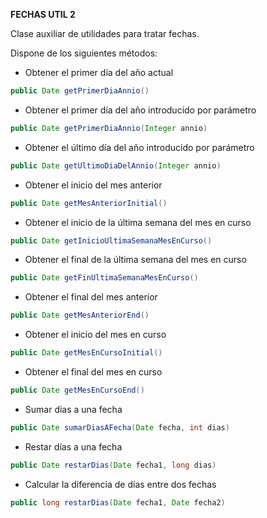 **FECHAS UTIL 2**

Clase auxiliar de utilidades para tratar fechas.

Dispone de los siguientes métodos:

* Obtener el primer día del año actual

```java
public Date getPrimerDiaAnnio()
```

* Obtener el primer día del año introducido por parámetro

```java
public Date getPrimerDiaAnnio(Integer annio)
```

* Obtener el último día del año introducido por parámetro

```java
public Date getUltimoDiaDelAnnio(Integer annio)
```

* Obtener el inicio del mes anterior

```java
public Date getMesAnteriorInitial()
```

* Obtener el inicio de la última semana del mes en curso

```java
public Date getInicioUltimaSemanaMesEnCurso()
```

* Obtener el final de la última semana del mes en curso

```java
public Date getFinUltimaSemanaMesEnCurso()
```

* Obtener el final del mes anterior

```java
public Date getMesAnteriorEnd()
```

- Obtener el inicio del mes en curso

```java
public Date getMesEnCursoInitial()
```

* Obtener el final del mes en curso

```java
public Date getMesEnCursoEnd()
```

* Sumar días a una fecha

```java
public Date sumarDiasAFecha(Date fecha, int dias)
```

* Restar días a una fecha

```java
public Date restarDias(Date fecha1, long dias)
```

* Calcular la diferencia de días entre dos fechas

```java
public long restarDias(Date fecha1, Date fecha2)
```
